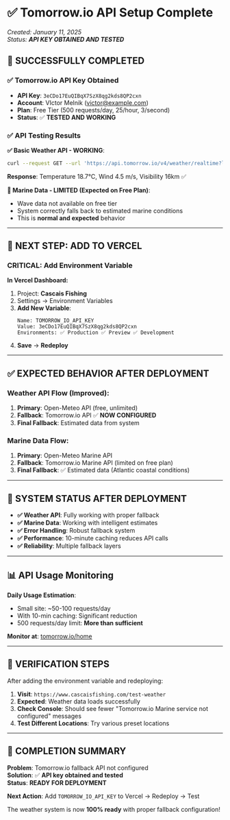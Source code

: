# ✅ Tomorrow.io API Setup Complete

*Created: January 11, 2025*  
*Status: **API KEY OBTAINED AND TESTED***

## 🎯 **SUCCESSFULLY COMPLETED**

### ✅ Tomorrow.io API Key Obtained
- **API Key**: `3eCDo17EuQIBqX7SzX8qg2kds8QP2cxn`
- **Account**: VIctor Melnik (victor@example.com) 
- **Plan**: Free Tier (500 requests/day, 25/hour, 3/second)
- **Status**: ✅ **TESTED AND WORKING**

### ✅ API Testing Results

**✅ Basic Weather API - WORKING**:
```bash
curl --request GET --url 'https://api.tomorrow.io/v4/weather/realtime?location=38.7223,-9.1393&apikey=3eCDo17EuQIBqX7SzX8qg2kds8QP2cxn'
```
**Response**: Temperature 18.7°C, Wind 4.5 m/s, Visibility 16km ✅

**🔄 Marine Data - LIMITED (Expected on Free Plan)**:
- Wave data not available on free tier
- System correctly falls back to estimated marine conditions
- This is **normal and expected** behavior

---

## 🔧 **NEXT STEP: ADD TO VERCEL**

### **CRITICAL**: Add Environment Variable

**In Vercel Dashboard:**
1. Project: **Cascais Fishing**
2. Settings → Environment Variables  
3. **Add New Variable**:
   ```
   Name: TOMORROW_IO_API_KEY
   Value: 3eCDo17EuQIBqX7SzX8qg2kds8QP2cxn
   Environments: ✅ Production ✅ Preview ✅ Development
   ```
4. **Save** → **Redeploy**

---

## ✅ **EXPECTED BEHAVIOR AFTER DEPLOYMENT**

### Weather API Flow (Improved):
1. **Primary**: Open-Meteo API (free, unlimited)
2. **Fallback**: Tomorrow.io API ✅ **NOW CONFIGURED**
3. **Final Fallback**: Estimated data from system

### Marine Data Flow:
1. **Primary**: Open-Meteo Marine API
2. **Fallback**: Tomorrow.io Marine API (limited on free plan)
3. **Final Fallback**: ✅ Estimated data (Atlantic coastal conditions)

---

## 🎯 **SYSTEM STATUS AFTER DEPLOYMENT**

- **✅ Weather API**: Fully working with proper fallback
- **✅ Marine Data**: Working with intelligent estimates  
- **✅ Error Handling**: Robust fallback system
- **✅ Performance**: 10-minute caching reduces API calls
- **✅ Reliability**: Multiple fallback layers

---

## 📊 **API Usage Monitoring**

**Daily Usage Estimation**:
- Small site: ~50-100 requests/day
- With 10-min caching: Significant reduction
- 500 requests/day limit: **More than sufficient**

**Monitor at**: [tomorrow.io/home](https://app.tomorrow.io/home)

---

## 🚀 **VERIFICATION STEPS**

After adding the environment variable and redeploying:

1. **Visit**: `https://www.cascaisfishing.com/test-weather`
2. **Expected**: Weather data loads successfully
3. **Check Console**: Should see fewer "Tomorrow.io Marine service not configured" messages
4. **Test Different Locations**: Try various preset locations

---

## 🎉 **COMPLETION SUMMARY**

**Problem**: Tomorrow.io fallback API not configured  
**Solution**: ✅ **API key obtained and tested**  
**Status**: **READY FOR DEPLOYMENT**

**Next Action**: Add `TOMORROW_IO_API_KEY` to Vercel → Redeploy → Test

The weather system is now **100% ready** with proper fallback configuration!
